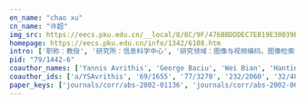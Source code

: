 ```yaml
---
en_name: "chao xu"
cn_name: "许超"
img_src: https://eecs.pku.edu.cn/__local/8/8C/9F/476BBDDDEC7EB19E30039EF33B4_7AFF0F9C_1C07.jpg?e=.jpg
homepage: https://eecs.pku.edu.cn/info/1342/6108.htm
intro: ['职称：教授', '研究所：信息科学中心', '研究领域：图像与视频编码，图像检索，视频处理，多媒体系统\r\n\r\n ', '办公电话：86-10-6275 7094', '电子邮件：xuchao@cis.pku.edu.cn', '个人主页： ']
pid: "79/1442-6"
coauthor_names: ['Yannis Avrithis', 'George Baciu', 'Wei Bian', 'Hanting Chen', 'Liang-Bin Chen', 'Qijun Chen', 'Xinghao Chen 0001', 'Zheng Chen 0001', 'Xin Fan', 'Vittorio Ferrari', 'Yuan Gao 0008', 'Bo Geng', 'Jie Gui', 'Tianyu Guo', 'Yanju Han', 'Pengwei Hao', 'Shiyi He', 'Su-Fang Hu', 'Xian-Sheng Hua 0001', 'Jiajun Huang', 'Dongchen Li', 'Shipeng Li', 'Yangxi Li', 'Yingfei Li', 'Zheyuan Li', 'Zhouchen Lin', 'Chuanjian Liu', 'Hong Liu 0008', 'Lin Liu', 'Meng Liu 0003', 'Tongliang Liu', 'Yong Luo', 'Yasuyuki Matsushita', 'Stephen J. Maybank', 'Jiayan Qiu', 'Kotagiri Ramamohanarao', 'Yong Rui', 'Boxin Shi', 'Haibo Shi', 'Miaojing Shi', 'Qing-Yun Shi', 'Avneesh Sud', 'Xinghai Sun', 'Ping Tan', 'Jian Tang 0005', 'Yehui Tang', 'Dacheng Tao', 'Qi Tian 0001', 'Jinhui Tu', 'Changhu Wang', 'Meng Wang 0001', 'Wentao Wang', 'Yunhe Wang', 'Yichen Wei', 'Yonggang Wen', 'Pingping Wu', 'Chang Xu 0002', 'Chunjing Xu', 'Ruixin Xu', 'Yixing Xu', 'Jun Yan 0001', 'Linjun Yang', 'Yong M. Yang', 'Yongming Yang', 'Zhaohui Yang', 'Shan You', 'Wenjia Yuan', 'Zhengjun Zha', 'Hongyang Zhang 0001', 'Lei Zhang 0001', 'Xuewu Zhang 0003', 'Yizhen Zhang', 'Chao Zhou', 'Zhiqiang Zuo 0001']
coauthor_ids: ['a/YSAvrithis', '69/1655', '77/3270', '232/2060', '32/4887', '75/1639', '30/4937-1', '33/2592-1', '87/3021', '16/3608', '76/2452-8', '54/1365', '45/794', '218/7273', '21/6433', '31/3919', '218/7076', '79/1361', '56/5807-1', '180/8221', '133/1759', '31/3974', '62/7950', '52/10575', '09/10697', 'l/ZhouchenLin', '239/4010', '29/5010-8', '61/2115', '41/7841-3', '150/6667', '57/5272', '11/3619', 'm/StephenJMaybank', '174/1895', 'r/KRamamohanarao', 'r/YongRui', '69/783', '62/1837', '95/10808', '82/2036', '63/4285', '123/2954', '61/6118', '181/2667-5', '244/9659', '46/3391', '78/1467-1', '136/5511', '30/3393', '93/6765-1', '95/5409', '63/8217', '49/944', '33/885', '126/4421', '97/2966-2', '86/896', '67/10808', '142/1013', '89/5901-1', '65/5947', '31/5510', '24/3214', '90/549', '179/2548', '88/9841', '23/1818', '23/10537-1', 'z/LeiZhang', '11/6889-3', '59/2147', '72/4184', '10/964']
paper_keys: ['journals/corr/abs-2002-01136', 'journals/corr/abs-2002-06810', 'journals/pami/WangXXT19', 'journals/corr/abs-1904-01186', 'journals/corr/abs-1904-02301', 'journals/corr/abs-1904-02340', 'journals/corr/abs-1904-03846', 'journals/corr/abs-1904-03901', 'journals/corr/abs-1904-03921', 'journals/corr/abs-1904-04088', 'journals/corr/abs-1907-06065', 'journals/corr/abs-1909-04977', 'journals/corr/abs-1912-00384', 'journals/corr/abs-1912-13200', 'journals/tip/LiuXLXWT18', 'journals/corr/abs-1807-01989', 'journals/corr/abs-1807-11158', 'journals/corr/abs-1812-06597', 'journals/ijon/WuLXGLZ17', 'journals/tip/WangXY0T17', 'journals/corr/YouXW0T17', 'journals/corr/WangXQ0T17', 'journals/tip/LuoWTG016', 'journals/tip/XuLT016', 'journals/tip/WangSY016', 'journals/corr/YouXW0T16', 'journals/corr/WangXYT016', 'journals/corr/XuT016', 'journals/mms/XuTLX15', 'journals/pami/XuTX15', 'journals/tip/LuoLTX15', 'journals/tip/XuT015', 'journals/tist/ShiSTXBL15', 'journals/tkde/LuoTR0W15', 'journals/tmm/GaoSTX15', 'journals/corr/LuoTWRX15', 'journals/pami/XuTX14', 'journals/tip/LuoLTX14', 'journals/corr/XuLTX14', 'journals/sigpro/LiZGXL13', 'journals/tip/LuoTGXM13', 'journals/tip/ShiXTX13', 'journals/tnn/LuoTXXLW13', 'journals/corr/abs-1304-5634', 'journals/ijon/LiGYXB12', 'journals/pami/GengTXYH12', 'journals/tkde/GengYXH12', 'journals/tmm/GengLTWZX12', 'journals/tmm/LiGTZYX12', 'journals/tip/GengTX11', 'journals/chinaf/YangX08', 'journals/tcsv/ZhangXWC07']
---
```


